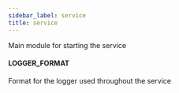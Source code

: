 ```yaml
---
sidebar_label: service
title: service
---
```


Main module for starting the service

#### LOGGER\_FORMAT

Format for the logger used throughout the service

